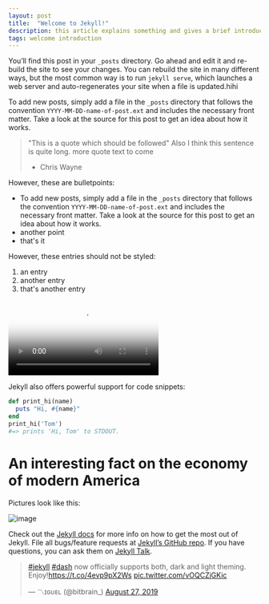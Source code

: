 ```yaml
---
layout: post
title:  "Welcome to Jekyll!"
description: this article explains something and gives a brief introduction.
tags: welcome introduction
---
```

You’ll find this post in your `_posts` directory. Go ahead and edit it and re-build the site to see your changes. You can rebuild the site in many different ways, but the most common way is to run `jekyll serve`, which launches a web server and auto-regenerates your site when a file is updated.hihi

To add new posts, simply add a file in the `_posts` directory that follows the convention `YYYY-MM-DD-name-of-post.ext` and includes the necessary front matter. Take a look at the source for this post to get an idea about how it works.

> "This is a quote which should be followed"
> Also I think this sentence is quite long.
> more quote text to come
>   - Chris Wayne

However, these are bulletpoints:

* To add new posts, simply add a file in the `_posts` directory that follows the convention `YYYY-MM-DD-name-of-post.ext` and includes the necessary front matter. Take a look at the source for this post to get an idea about how it works.
* another point
* that's it

However, these entries should not be styled:

1. an entry
2. another entry
3. that's another entry

<video preload="auto" poster="https://pbs.twimg.com/tweet_video_thumb/D5aj3tfW0AIiSxo.jpg" src="https://video.twimg.com/tweet_video/D5aj3tfW0AIiSxo.mp4" type="video/mp4" autoplay controls></video>

Jekyll also offers powerful support for code snippets:

```ruby
def print_hi(name)
  puts "Hi, #{name}"
end
print_hi('Tom')
#=> prints 'Hi, Tom' to STDOUT.
```

# An interesting fact on the economy of modern America

Pictures look like this:

![image](https://picsum.photos/200)

Check out the [Jekyll docs][jekyll-docs] for more info on how to get the most out of Jekyll. File all bugs/feature requests at [Jekyll’s GitHub repo][jekyll-gh]. If you have questions, you can ask them on [Jekyll Talk][jekyll-talk].

[jekyll-docs]: https://jekyllrb.com/docs/home
[jekyll-gh]:   https://github.com/jekyll/jekyll
[jekyll-talk]: https://talk.jekyllrb.com/

<blockquote class="twitter-tweet"><p lang="en" dir="ltr"><a href="https://twitter.com/hashtag/jekyll?src=hash&amp;ref_src=twsrc%5Etfw">#jekyll</a> <a href="https://twitter.com/hashtag/dash?src=hash&amp;ref_src=twsrc%5Etfw">#dash</a> now officially supports both, dark and light theming. Enjoy!<a href="https://t.co/4evp9pX2Ws">https://t.co/4evp9pX2Ws</a> <a href="https://t.co/vOQCZjGKic">pic.twitter.com/vOQCZjGKic</a></p>&mdash; 〽️ɪɢᴜᴇʟ (@bitbrain_) <a href="https://twitter.com/bitbrain_/status/1166440978124877827?ref_src=twsrc%5Etfw">August 27, 2019</a></blockquote> <script async src="https://platform.twitter.com/widgets.js" charset="utf-8"></script> 
